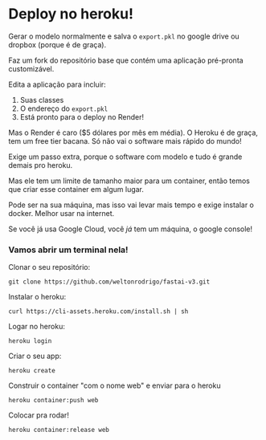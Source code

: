 # Deploy no heroku!

Gerar o modelo normalmente e salva o `export.pkl` no google drive ou dropbox (porque é de graça).

Faz um fork do repositório base que contém uma aplicação pré-pronta customizável.

Edita a aplicação para incluir:

1. Suas classes
2. O endereço do `export.pkl`
3. Está pronto para o deploy no Render!

Mas o Render é caro ($5 dólares por mês em média). O Heroku é de graça, tem um free tier bacana. Só não vai o software mais rápido do mundo!

Exige um passo extra, porque o software com modelo e tudo é grande demais pro heroku.

Mas ele tem um limite de tamanho maior para um container, então temos que criar esse container em algum lugar.

Pode ser na sua máquina, mas isso vai levar mais tempo e exige instalar o docker. Melhor usar na internet.

Se você já usa Google Cloud, você _já_ tem um máquina, o google console!

### Vamos abrir um terminal nela!

Clonar o seu repositório:

`git clone https://github.com/weltonrodrigo/fastai-v3.git`

Instalar o heroku:

`curl https://cli-assets.heroku.com/install.sh | sh`

Logar no heroku:

`heroku login`

Criar o seu app:

`heroku create`

Construir o container "com o nome web" e enviar para o heroku

`heroku container:push web`

Colocar pra rodar!

`heroku container:release web`

